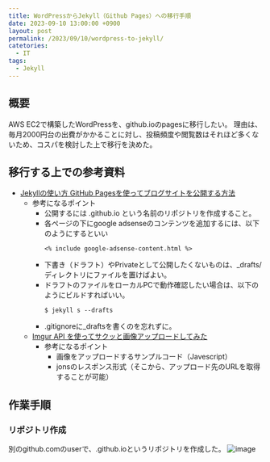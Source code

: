```yaml
---
title: WordPressからJekyll（Github Pages）への移行手順
date: 2023-09-10 13:00:00 +0900
layout: post
permalink: /2023/09/10/wordpress-to-jekyll/
catetories:
  - IT
tags:
  - Jekyll
---
```


## 概要
AWS EC2で構築したWordPressを、github.ioのpagesに移行したい。
理由は、毎月2000円台の出費がかかることに対し、投稿頻度や閲覧数はそれほど多くないため、コスパを検討した上で移行を決めた。

## 移行する上での参考資料
+ [Jekyllの使い方 GitHub Pagesを使ってブログサイトを公開する方法](https://simple-it-life.com/2020/08/16/migrate-blog-to-github/)
  + 参考になるポイント
    + 公開するには <user>.github.io という名前のリポジトリを作成すること。
    + 各ページの下にgoogle adsenseのコンテンツを追加するには、以下のようにするといい
      ```
      <% include google-adsense-content.html %>
      ```
    + 下書き（ドラフト）やPrivateとして公開したくないものは、_drafts/ディレクトリにファイルを置けばよい。
    + ドラフトのファイルをローカルPCで動作確認したい場合は、以下のようにビルドすればいい。
      ```
      $ jekyll s --drafts
      ```
    + .gitignoreに_draftsを書くのを忘れずに。
  + [Imgur API を使ってサクッと画像アップロードしてみた](https://pisuke-code.com/web-basic-usage-of-imgur-api/)
    + 参考になるポイント
      + 画像をアップロードするサンプルコード（Javescript）
      + jonsのレスポンス形式（そこから、アップロード先のURLを取得することが可能） 

## 作業手順
### リポジトリ作成
別のgithub.comのuserで、<user>.github.ioというリポジトリを作成した。
![image](https://github.com/gxliu28/pages-test/assets/6185457/1d24cfe9-c058-45b2-bc1a-ebc2117c6273)

